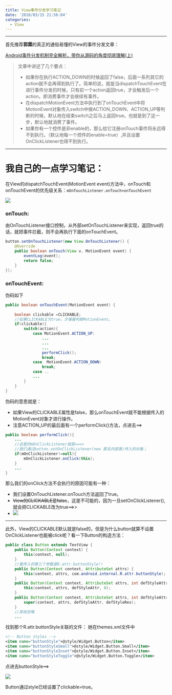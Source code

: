 ```yaml
---
title: View事件分发学习笔记
date: '2018/03/15 21:56:04'
categories:
  - View
---
```


---

首先推荐**郭霖**的真正的通俗易懂的View的事件分发文章：

[Android事件分发机制完全解析，带你从源码的角度彻底理解(上)](http://blog.csdn.net/guolin_blog/article/details/9097463)
>文章中讲述了几个要点：
>* 如果你在执行ACTION_DOWN的时候返回了false，后面一系列其它的action就不会再得到执行了。简单的说，就是当dispatchTouchEvent在进行事件分发的时候，只有前一个action返回true，才会触发后一个action。即消费事件才会继续有事件。
>* 在dispatchMotionEvent方法中执行到了onTouchEvent中将MotionEvent对象传入switch中做ACTION_DOWN、ACTION_UP等判断的时候，默认地在结束switch之后马上返回true。也就是到了这一步，默认地就消费了事件。
>* 如果你有一个控件是非enable的，那么给它注册onTouch事件将永远得不到执行。（默认地每一个控件的enable=true）,并且设置OnClickListener也得不到执行。
---
# 我自己的一点学习笔记：
在View的dispatchTouchEvent(MotionEvent event)方法中，onTouch和onTouchEvent的优先级关系：`mOnTouchListener.onTouch>onTouchEvent`

![](https://upload-images.jianshu.io/upload_images/7177220-3dd405529c903a0a.png?imageMogr2/auto-orient/strip%7CimageView2/2/w/1240)
### onTouch:
由OnTouchListener接口控制，从外部setOnTouchListener来实现，返回true的话，就把事件拦截，则不会再执行下面的onTouchEvent。
``` java
button.setOnTouchListener(new View.OnTouchListener() {
    @Override
    public boolean onTouch(View v, MotionEvent event) {
        eventLog(event);
        return false;
    }
});
```

### onTouchEvent:
伪码如下
``` java
public boolean onTouchEvent(MotionEvent event) {
	
	boolean clickable =CLICKABLE;
	//如果CLICKABLE为true，才接着判断MotionEvent。
	if(clickable){
		switch(action){
			case MotionEvent.ACTION_UP:
				...
				...
				...
				performClick();
				break;
			case  MotionEvent.ACTION_DOWN:
				break;
			case ..
			...
		}
	}
}
```
伪码的意思就是：
* 如果View的CLICKABLE属性是false，那么onTouchEvent就不能根据传入的MotionEvent对象才进行操作。
* 注意ACTION_UP的最后面有一个performClick()方法，点进去==>
``` java
public boolean performClick(){
	...
	//这里的mOnClickListener就是===>
	//我们通过button.setOnClickListener(new 匿名内部类)传入的对象；
	if(mOnClickListener!=null){
		mOnClickListener.onClick(this);
	}
	...
}
```
那么我们的onClick方法不会执行的原因可能有一种：
* 我们设置OnTouchListener.onTouch方法返回了true。
* ~~View的CLICKABLE是false~~，这是不可能的，因为一旦setOnClickListener(),就会把CLICKABLE改为true==>>
* ![](https://upload-images.jianshu.io/upload_images/7177220-9d5b336fe3e575b0.png?imageMogr2/auto-orient/strip%7CimageView2/2/w/1240)

---

此外，View的CLICKABLE默认就是false的，但是为什么button就算不设置OnClickListener也能被click呢？看一下Button的构造方法：
``` java
public class Button extends TextView {
    public Button(Context context) {
        this(context, null);
    }
	//看传入的第三个参数是R.attr.buttonStyle!!
    public Button(Context context, AttributeSet attrs) {
        this(context, attrs, com.android.internal.R.attr.buttonStyle);
    }
    public Button(Context context, AttributeSet attrs, int defStyleAttr) {
        this(context, attrs, defStyleAttr, 0);
    }
    public Button(Context context, AttributeSet attrs, int defStyleAttr, int defStyleRes) {
        super(context, attrs, defStyleAttr, defStyleRes);
    }
	//其他忽略
	...
```
找到那个R.attr.buttonStyle关联的文件：
她在themes.xml文件中
``` xml
<!-- Button styles -->
<item name="buttonStyle">@style/Widget.Button</item>
<item name="buttonStyleSmall">@style/Widget.Button.Small</item>
<item name="buttonStyleInset">@style/Widget.Button.Inset</item>
<item name="buttonStyleToggle">@style/Widget.Button.Toggle</item>
```
点进去buttonStyle==>

![](https://upload-images.jianshu.io/upload_images/7177220-b0e4a9776c2dca09.png?imageMogr2/auto-orient/strip%7CimageView2/2/w/1240)

Button通过style已经设置了clickable=true。
                                                                                                                                                                                                                                                                                                                                                                                                                                                                                                                                                                                                                                                                                                                                                                                                                                                                                                                                                                                                                                                                                                                                                                                                                                                                                                                                                                                                                                                                                                                                                                                                                                                                                                                                                                                                                                                                                                                                                                                                                                                                                                                                                                                                                                                                                                                                                                                                                                                                                                                                                                                                                                                                                                                                                                                                                                                                                                                                                                                                                                                                                                                                                                                                                                                                                                                                                                                                                                                                                                                                                                                                                                                                                                                                                                                                                                                                                                                                                                                                                                                                                                                                                                                                                                                                                                                                                                                                                                                                                                                                                                                                                                                                                                                                                                                                                                                                                                                                                                                                                                                                                                                                                                                                                                                                                                                                                                                                                                                                                                                                                                                                                                                                                                                                                                                                                                                                                                                                                                                                                                                                                                                                                                                                                                              